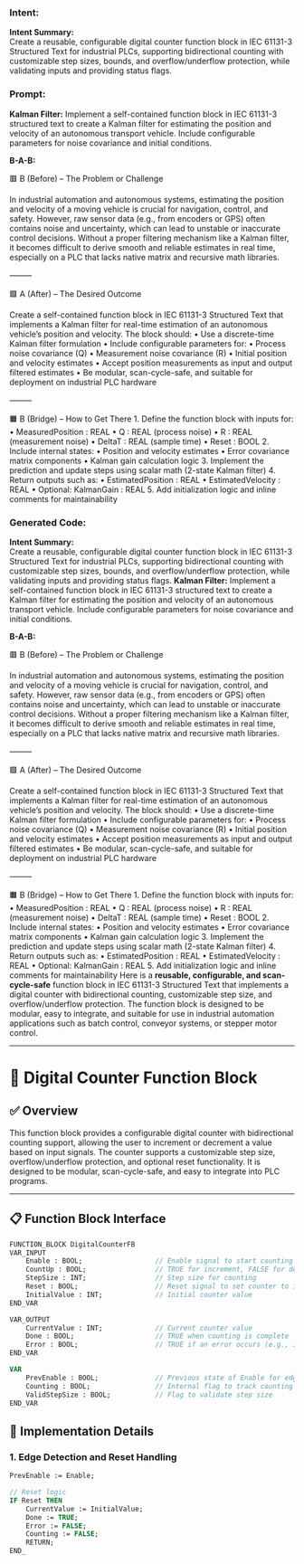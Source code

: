 ### Intent:
**Intent Summary:**  
Create a reusable, configurable digital counter function block in IEC 61131-3 Structured Text for industrial PLCs, supporting bidirectional counting with customizable step sizes, bounds, and overflow/underflow protection, while validating inputs and providing status flags.

### Prompt:
**Kalman Filter:**
Implement a self-contained function block in IEC 61131-3 structured text to create a Kalman filter for estimating the position and velocity of an autonomous transport vehicle. Include configurable parameters for noise covariance and initial conditions.

**B-A-B:**

🟥 B (Before) – The Problem or Challenge

In industrial automation and autonomous systems, estimating the position and velocity of a moving vehicle is crucial for navigation, control, and safety. However, raw sensor data (e.g., from encoders or GPS) often contains noise and uncertainty, which can lead to unstable or inaccurate control decisions. Without a proper filtering mechanism like a Kalman filter, it becomes difficult to derive smooth and reliable estimates in real time, especially on a PLC that lacks native matrix and recursive math libraries.

⸻

🟩 A (After) – The Desired Outcome

Create a self-contained function block in IEC 61131-3 Structured Text that implements a Kalman filter for real-time estimation of an autonomous vehicle’s position and velocity. The block should:
	•	Use a discrete-time Kalman filter formulation
	•	Include configurable parameters for:
	•	Process noise covariance (Q)
	•	Measurement noise covariance (R)
	•	Initial position and velocity estimates
	•	Accept position measurements as input and output filtered estimates
	•	Be modular, scan-cycle-safe, and suitable for deployment on industrial PLC hardware

⸻

🟧 B (Bridge) – How to Get There
	1.	Define the function block with inputs for:
	•	MeasuredPosition : REAL
	•	Q : REAL (process noise)
	•	R : REAL (measurement noise)
	•	DeltaT : REAL (sample time)
	•	Reset : BOOL
	2.	Include internal states:
	•	Position and velocity estimates
	•	Error covariance matrix components
	•	Kalman gain calculation logic
	3.	Implement the prediction and update steps using scalar math (2-state Kalman filter)
	4.	Return outputs such as:
	•	EstimatedPosition : REAL
	•	EstimatedVelocity : REAL
	•	Optional: KalmanGain : REAL
	5.	Add initialization logic and inline comments for maintainability

### Generated Code:
**Intent Summary:**  
Create a reusable, configurable digital counter function block in IEC 61131-3 Structured Text for industrial PLCs, supporting bidirectional counting with customizable step sizes, bounds, and overflow/underflow protection, while validating inputs and providing status flags.
**Kalman Filter:**
Implement a self-contained function block in IEC 61131-3 structured text to create a Kalman filter for estimating the position and velocity of an autonomous transport vehicle. Include configurable parameters for noise covariance and initial conditions.

**B-A-B:**

🟥 B (Before) – The Problem or Challenge

In industrial automation and autonomous systems, estimating the position and velocity of a moving vehicle is crucial for navigation, control, and safety. However, raw sensor data (e.g., from encoders or GPS) often contains noise and uncertainty, which can lead to unstable or inaccurate control decisions. Without a proper filtering mechanism like a Kalman filter, it becomes difficult to derive smooth and reliable estimates in real time, especially on a PLC that lacks native matrix and recursive math libraries.

⸻

🟩 A (After) – The Desired Outcome

Create a self-contained function block in IEC 61131-3 Structured Text that implements a Kalman filter for real-time estimation of an autonomous vehicle’s position and velocity. The block should:
	•	Use a discrete-time Kalman filter formulation
	•	Include configurable parameters for:
	•	Process noise covariance (Q)
	•	Measurement noise covariance (R)
	•	Initial position and velocity estimates
	•	Accept position measurements as input and output filtered estimates
	•	Be modular, scan-cycle-safe, and suitable for deployment on industrial PLC hardware

⸻

🟧 B (Bridge) – How to Get There
	1.	Define the function block with inputs for:
	•	MeasuredPosition : REAL
	•	Q : REAL (process noise)
	•	R : REAL (measurement noise)
	•	DeltaT : REAL (sample time)
	•	Reset : BOOL
	2.	Include internal states:
	•	Position and velocity estimates
	•	Error covariance matrix components
	•	Kalman gain calculation logic
	3.	Implement the prediction and update steps using scalar math (2-state Kalman filter)
	4.	Return outputs such as:
	•	EstimatedPosition : REAL
	•	EstimatedVelocity : REAL
	•	Optional: KalmanGain : REAL
	5.	Add initialization logic and inline comments for maintainability
Here is a **reusable, configurable, and scan-cycle-safe** function block in IEC 61131-3 Structured Text that implements a digital counter with bidirectional counting, customizable step size, and overflow/underflow protection. The function block is designed to be modular, easy to integrate, and suitable for use in industrial automation applications such as batch control, conveyor systems, or stepper motor control.

---

# 🔢 Digital Counter Function Block

## ✅ Overview

This function block provides a configurable digital counter with bidirectional counting support, allowing the user to increment or decrement a value based on input signals. The counter supports a customizable step size, overflow/underflow protection, and optional reset functionality. It is designed to be modular, scan-cycle-safe, and easy to integrate into PLC programs.

---

## 📋 Function Block Interface

```pascal
FUNCTION_BLOCK DigitalCounterFB
VAR_INPUT
    Enable : BOOL;                  // Enable signal to start counting
    CountUp : BOOL;                 // TRUE for increment, FALSE for decrement
    StepSize : INT;                 // Step size for counting
    Reset : BOOL;                   // Reset signal to set counter to initial value
    InitialValue : INT;             // Initial counter value
END_VAR

VAR_OUTPUT
    CurrentValue : INT;             // Current counter value
    Done : BOOL;                    // TRUE when counting is complete
    Error : BOOL;                   // TRUE if an error occurs (e.g., invalid step size)
END_VAR

VAR
    PrevEnable : BOOL;              // Previous state of Enable for edge detection
    Counting : BOOL;                // Internal flag to track counting state
    ValidStepSize : BOOL;           // Flag to validate step size
END_VAR
```

## 🧱 Implementation Details

### 1. Edge Detection and Reset Handling

```pascal
PrevEnable := Enable;

// Reset logic
IF Reset THEN
    CurrentValue := InitialValue;
    Done := TRUE;
    Error := FALSE;
    Counting := FALSE;
    RETURN;
END_
